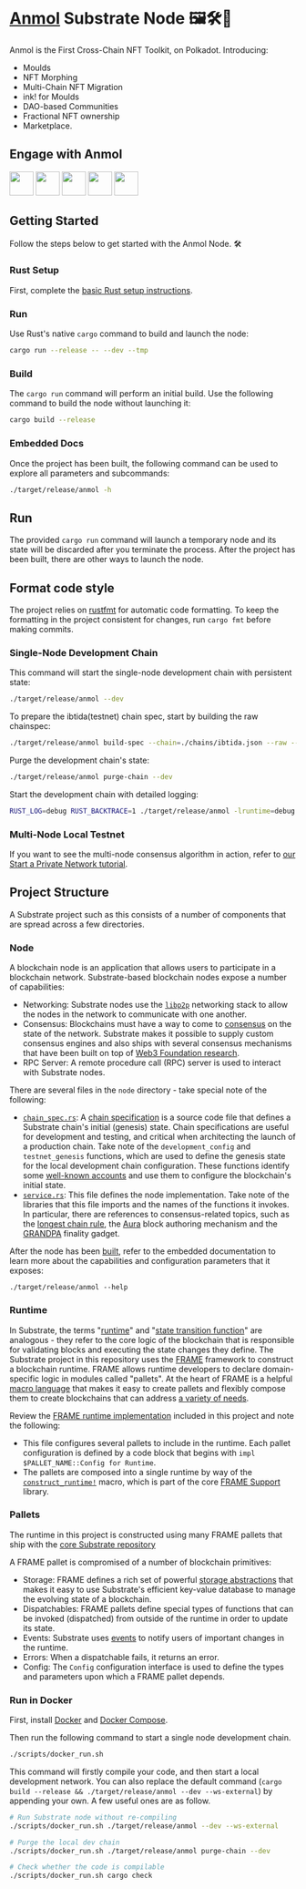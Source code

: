 # [Anmol](https://anmol.network/) Substrate Node 🖼🛠️👷

Anmol is the First Cross-Chain NFT Toolkit, on Polkadot. Introducing:

- Moulds
- NFT Morphing
- Multi-Chain NFT Migration
- ink! for Moulds
- DAO-based Communities
- Fractional NFT ownership
- Marketplace.

## Engage with Anmol

<a href="https://t.me/anmolnetwork" target="_blank"><img src="https://upload.wikimedia.org/wikipedia/commons/thumb/8/82/Telegram_logo.svg/1024px-Telegram_logo.svg.png" height="42" width="42" /></a>
<a href="https://twitter.com/AnmolNetwork" target="_blank"><img src="https://www.lter-europe.net/document-archive/image-gallery/albums/logos/TwitterLogo_55acee.png/image" height="42" width="42"/></a>
<a href="https://discord.gg/zZHqMwq23X" target="_blank"><img src="https://cdn.icon-icons.com/icons2/2108/PNG/512/discord_icon_130958.png" height="42" width="42"/></a>
<a href="https://medium.com/anmolnetwork" target="_blank"><img src="https://cdn4.iconfinder.com/data/icons/social-media-2210/24/Medium-512.png" height="42" width="42"/></a>
<a href="https://www.linkedin.com/company/anmolnetwork/" target="_blank"><img src="https://image.flaticon.com/icons/png/512/174/174857.png" height="42" width="42"/></a>

## Getting Started

Follow the steps below to get started with the Anmol Node. :hammer_and_wrench:

### Rust Setup

First, complete the [basic Rust setup instructions](./doc/rust-setup.md).

### Run

Use Rust's native `cargo` command to build and launch the node:

```sh
cargo run --release -- --dev --tmp
```

### Build

The `cargo run` command will perform an initial build. Use the following command to build the node
without launching it:

```sh
cargo build --release
```

### Embedded Docs

Once the project has been built, the following command can be used to explore all parameters and
subcommands:

```sh
./target/release/anmol -h
```

## Run

The provided `cargo run` command will launch a temporary node and its state will be discarded after
you terminate the process. After the project has been built, there are other ways to launch the
node.

## Format code style

The project relies on [rustfmt](https://github.com/rust-lang/rustfmt) for automatic code formatting. To keep the formatting in the project consistent for changes, run `cargo fmt` before making commits.

### Single-Node Development Chain

This command will start the single-node development chain with persistent state:

```bash
./target/release/anmol --dev
```

To prepare the ibtida(testnet) chain spec, start by building the raw chainspec:
```bash
./target/release/anmol build-spec --chain=./chains/ibtida.json --raw --disable-default-bootnode > ibtidaRaw.json
```

Purge the development chain's state:

```bash
./target/release/anmol purge-chain --dev
```

Start the development chain with detailed logging:

```bash
RUST_LOG=debug RUST_BACKTRACE=1 ./target/release/anmol -lruntime=debug --dev
```

### Multi-Node Local Testnet

If you want to see the multi-node consensus algorithm in action, refer to
[our Start a Private Network tutorial](https://substrate.dev/docs/en/tutorials/start-a-private-network/).

## Project Structure

A Substrate project such as this consists of a number of components that are spread across a few
directories.

### Node

A blockchain node is an application that allows users to participate in a blockchain network.
Substrate-based blockchain nodes expose a number of capabilities:

-   Networking: Substrate nodes use the [`libp2p`](https://libp2p.io/) networking stack to allow the
    nodes in the network to communicate with one another.
-   Consensus: Blockchains must have a way to come to
    [consensus](https://substrate.dev/docs/en/knowledgebase/advanced/consensus) on the state of the
    network. Substrate makes it possible to supply custom consensus engines and also ships with
    several consensus mechanisms that have been built on top of
    [Web3 Foundation research](https://research.web3.foundation/en/latest/polkadot/NPoS/index.html).
-   RPC Server: A remote procedure call (RPC) server is used to interact with Substrate nodes.

There are several files in the `node` directory - take special note of the following:

-   [`chain_spec.rs`](./node/src/chain_spec.rs): A
    [chain specification](https://substrate.dev/docs/en/knowledgebase/integrate/chain-spec) is a
    source code file that defines a Substrate chain's initial (genesis) state. Chain specifications
    are useful for development and testing, and critical when architecting the launch of a
    production chain. Take note of the `development_config` and `testnet_genesis` functions, which
    are used to define the genesis state for the local development chain configuration. These
    functions identify some
    [well-known accounts](https://substrate.dev/docs/en/knowledgebase/integrate/subkey#well-known-keys)
    and use them to configure the blockchain's initial state.
-   [`service.rs`](./node/src/service.rs): This file defines the node implementation. Take note of
    the libraries that this file imports and the names of the functions it invokes. In particular,
    there are references to consensus-related topics, such as the
    [longest chain rule](https://substrate.dev/docs/en/knowledgebase/advanced/consensus#longest-chain-rule),
    the [Aura](https://substrate.dev/docs/en/knowledgebase/advanced/consensus#aura) block authoring
    mechanism and the
    [GRANDPA](https://substrate.dev/docs/en/knowledgebase/advanced/consensus#grandpa) finality
    gadget.

After the node has been [built](#build), refer to the embedded documentation to learn more about the
capabilities and configuration parameters that it exposes:

```shell
./target/release/anmol --help
```

### Runtime

In Substrate, the terms
"[runtime](https://substrate.dev/docs/en/knowledgebase/getting-started/glossary#runtime)" and
"[state transition function](https://substrate.dev/docs/en/knowledgebase/getting-started/glossary#stf-state-transition-function)"
are analogous - they refer to the core logic of the blockchain that is responsible for validating
blocks and executing the state changes they define. The Substrate project in this repository uses
the [FRAME](https://substrate.dev/docs/en/knowledgebase/runtime/frame) framework to construct a
blockchain runtime. FRAME allows runtime developers to declare domain-specific logic in modules
called "pallets". At the heart of FRAME is a helpful
[macro language](https://substrate.dev/docs/en/knowledgebase/runtime/macros) that makes it easy to
create pallets and flexibly compose them to create blockchains that can address
[a variety of needs](https://www.substrate.io/substrate-users/).

Review the [FRAME runtime implementation](./runtime/src/lib.rs) included in this project and note
the following:

-   This file configures several pallets to include in the runtime. Each pallet configuration is
    defined by a code block that begins with `impl $PALLET_NAME::Config for Runtime`.
-   The pallets are composed into a single runtime by way of the
    [`construct_runtime!`](https://crates.parity.io/frame_support/macro.construct_runtime.html)
    macro, which is part of the core
    [FRAME Support](https://substrate.dev/docs/en/knowledgebase/runtime/frame#support-library)
    library.

### Pallets

The runtime in this project is constructed using many FRAME pallets that ship with the
[core Substrate repository](https://github.com/paritytech/substrate/tree/master/frame)

A FRAME pallet is compromised of a number of blockchain primitives:

-   Storage: FRAME defines a rich set of powerful
    [storage abstractions](https://substrate.dev/docs/en/knowledgebase/runtime/storage) that makes
    it easy to use Substrate's efficient key-value database to manage the evolving state of a
    blockchain.
-   Dispatchables: FRAME pallets define special types of functions that can be invoked (dispatched)
    from outside of the runtime in order to update its state.
-   Events: Substrate uses [events](https://substrate.dev/docs/en/knowledgebase/runtime/events) to
    notify users of important changes in the runtime.
-   Errors: When a dispatchable fails, it returns an error.
-   Config: The `Config` configuration interface is used to define the types and parameters upon
    which a FRAME pallet depends.

### Run in Docker

First, install [Docker](https://docs.docker.com/get-docker/) and
[Docker Compose](https://docs.docker.com/compose/install/).

Then run the following command to start a single node development chain.

```bash
./scripts/docker_run.sh
```

This command will firstly compile your code, and then start a local development network. You can
also replace the default command (`cargo build --release && ./target/release/anmol --dev --ws-external`)
by appending your own. A few useful ones are as follow.

```bash
# Run Substrate node without re-compiling
./scripts/docker_run.sh ./target/release/anmol --dev --ws-external

# Purge the local dev chain
./scripts/docker_run.sh ./target/release/anmol purge-chain --dev

# Check whether the code is compilable
./scripts/docker_run.sh cargo check
```
